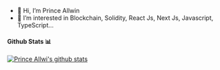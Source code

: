 - 👋 Hi, I’m Prince Allwin
- 👀 I’m interested in Blockchain, Solidity, React Js, Next Js, Javascript, TypeScript...
<!-- - 🌱 I’m currently learning ... -->
<!-- - 💞️ I’m looking to collaborate on ... -->
<!-- - 📫 How to reach me ... -->

#### Github Stats 📊

<!-- 
[![Prince Allwi's github stats, please refresh if stats not loaded](https://github-readme-stats-sigma-khaki-15.vercel.app/api?username=allwin199&theme=dark&hide=stars)](https://github.com/anuraghazra/github-readme-stats)
-->

[![Prince Allwi's github stats](https://github-readme-stats.vercel.app/api?username=allwin199&theme=dark&hide=stars)](https://github.com/anuraghazra/github-readme-stats)
